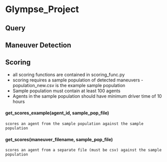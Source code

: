 # Glympse_Project

## Query

## Maneuver Detection

## Scoring
* all scoring functions are contained in scoring_func.py
* scoring requires a sample population of detected maneuvers - population_new.csv is the example sample population
* Sample population must contain at least 100 agents
* Agents in the sample population should have minimum driver time of 10 hours

#### get_scores_example(agent_id, sample_pop_file)
```scores an agent from the sample population against the sample population```

#### get_scores(maneuver_filename, sample_pop_file)
```scores an agent from a separate file (must be csv) against the sample population```
